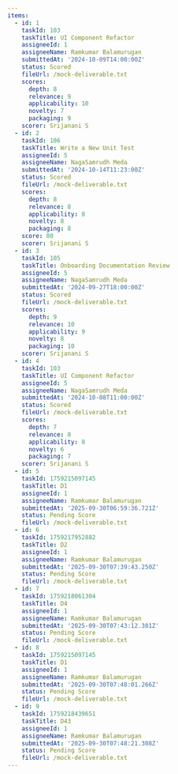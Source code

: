 ```yaml
---
items:
  - id: 1
    taskId: 103
    taskTitle: UI Component Refactor
    assigneeId: 1
    assigneeName: Ramkumar Balamurugan
    submittedAt: '2024-10-09T14:00:00Z'
    status: Scored
    fileUrl: /mock-deliverable.txt
    scores:
      depth: 8
      relevance: 9
      applicability: 10
      novelty: 7
      packaging: 9
    scorer: Srijanani S
  - id: 2
    taskId: 106
    taskTitle: Write a New Unit Test
    assigneeId: 5
    assigneeName: NagaSamrudh Meda
    submittedAt: '2024-10-14T11:23:00Z'
    status: Scored
    fileUrl: /mock-deliverable.txt
    scores:
      depth: 8
      relevance: 8
      applicability: 8
      novelty: 8
      packaging: 8
    score: 80
    scorer: Srijanani S
  - id: 3
    taskId: 105
    taskTitle: Onboarding Documentation Review
    assigneeId: 5
    assigneeName: NagaSamrudh Meda
    submittedAt: '2024-09-27T18:00:00Z'
    status: Scored
    fileUrl: /mock-deliverable.txt
    scores:
      depth: 9
      relevance: 10
      applicability: 9
      novelty: 8
      packaging: 10
    scorer: Srijanani S
  - id: 4
    taskId: 103
    taskTitle: UI Component Refactor
    assigneeId: 5
    assigneeName: NagaSamrudh Meda
    submittedAt: '2024-10-08T11:00:00Z'
    status: Scored
    fileUrl: /mock-deliverable.txt
    scores:
      depth: 7
      relevance: 8
      applicability: 8
      novelty: 6
      packaging: 7
    scorer: Srijanani S
  - id: 5
    taskId: 1759215097145
    taskTitle: D1
    assigneeId: 1
    assigneeName: Ramkumar Balamurugan
    submittedAt: '2025-09-30T06:59:36.721Z'
    status: Pending Score
    fileUrl: /mock-deliverable.txt
  - id: 6
    taskId: 1759217952882
    taskTitle: D2
    assigneeId: 1
    assigneeName: Ramkumar Balamurugan
    submittedAt: '2025-09-30T07:39:43.250Z'
    status: Pending Score
    fileUrl: /mock-deliverable.txt
  - id: 7
    taskId: 1759218061304
    taskTitle: D4
    assigneeId: 1
    assigneeName: Ramkumar Balamurugan
    submittedAt: '2025-09-30T07:43:12.301Z'
    status: Pending Score
    fileUrl: /mock-deliverable.txt
  - id: 8
    taskId: 1759215097145
    taskTitle: D1
    assigneeId: 1
    assigneeName: Ramkumar Balamurugan
    submittedAt: '2025-09-30T07:48:01.266Z'
    status: Pending Score
    fileUrl: /mock-deliverable.txt
  - id: 9
    taskId: 1759218439651
    taskTitle: D43
    assigneeId: 1
    assigneeName: Ramkumar Balamurugan
    submittedAt: '2025-09-30T07:48:21.308Z'
    status: Pending Score
    fileUrl: /mock-deliverable.txt
---
```



